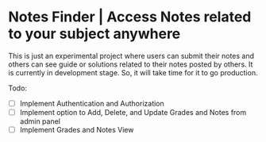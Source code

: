 # Notes Finder | Access Notes related to your subject anywhere
This is just an experimental project where users can submit their notes and others can see guide or solutions related to their notes posted by others. It is currently in development stage. So, it will take time for it to go production.

Todo:
- [ ] Implement Authentication and Authorization
- [ ] Implement option to Add, Delete, and Update Grades and Notes from admin panel
- [ ] Implement Grades and Notes View
